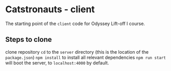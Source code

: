 # Catstronauts - client

The starting point of the `client` code for Odyssey Lift-off I course.

## Steps to clone

clone repository
`cd` to the `server` directory (this is the location of the `package.json`)
`npm install` to install all relevant dependencies
`npm run start` will boot the server, to `localhost:4000` by default.